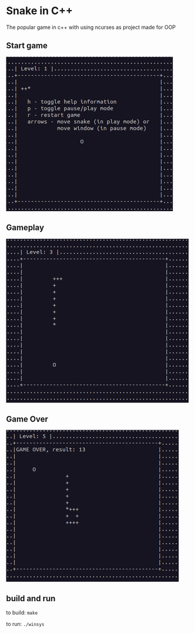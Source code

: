 # Snake in C++
The popular game in c++ with using ncurses as project made for OOP


## Start game
![start](./Images/Snake1.jpg)


## Gameplay
![gameplay](./Images/Snake2.jpg)


## Game Over
![gameover](./Images/Snake3.jpg)

## build and run
to build:
```make```

to run:
```./winsys```
